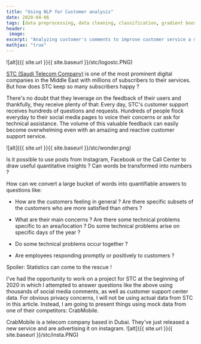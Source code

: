 ```yaml
---
title: "Using NLP for Customer analysis"
date: 2020-04-06
tags: [data preprocessing, data cleaning, classification, gradient boosting, random forest, kaggle]
header:
 image: 
excerpt: "Analyzing customer's comments to improve customer service a mobile company"
mathjax: "true"
---
```



![alt]({{ site.url }}{{ site.baseurl }}/stc/logostc.PNG)

[STC (Saudi Telecom Company)](https://en.wikipedia.org/wiki/Saudi_Telecom_Company) is one of the  most prominent digital companies in the Middle East with millions of subscribers to their services. 
But how does STC keep so many subscribers happy ? 

There's no doubt that they leverage on the feedback of their users and thankfully, they receive plenty of that: Every day, STC's customer support receives hundreds of questions and requests. Hundreds of people flock everyday to their social media pages to voice their concerns or ask for technical assistance. The volume of this valuable feedback can easily become overwhelming even with an amazing and reactive customer support service.


![alt]({{ site.url }}{{ site.baseurl }}/stc/wonder.png)

Is it possible to use posts from Instagram, Facebook or the Call Center to draw useful quantitative insights ? Can words be transformed into numbers ? 




How can we convert a large bucket of words into quantifiable answers to questions like:

* How are the customers feeling in general ? Are there specific subsets of the customers who are more satisfied than others ?

* What are their main concerns ? Are there some technical problems specific to an area/location ?  Do some technical problems arise on specific days of the year ?

* Do some technical problems occur together ?

* Are employees responding promptly or positively to customers ?


Spoiler: Statistics can come to the rescue !


I've had the opportunity to work on a project for STC at the beginning of 2020 in which I attempted to answer questions like the above using thousands of social media comments, as well as customer support center data. 
For obvious privacy concerns, I will not be using actual data from STC in this article. Instead, I am going to present things using mock data from one of their competitors: CrabMobile.

CrabMobile is a telecom company based in Dubai. They've just released a new service and are advertising it on instagram. 
![alt]({{ site.url }}{{ site.baseurl }}/stc/insta.PNG)


 
```python
 

```


 